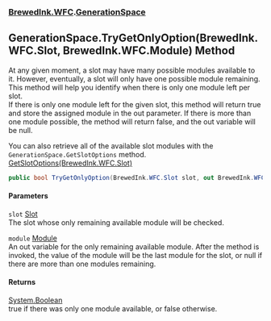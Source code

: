 ### [BrewedInk.WFC](./BrewedInk-WFC.md 'BrewedInk.WFC').[GenerationSpace](./BrewedInk-WFC-GenerationSpace.md 'BrewedInk.WFC.GenerationSpace')
## GenerationSpace.TryGetOnlyOption(BrewedInk.WFC.Slot, BrewedInk.WFC.Module) Method
At any given moment, a slot may have many possible modules available to it. However, eventually, a slot will only have one possible module remaining.  
This method will help you identify when there is only one module left per slot.  
If there is only one module left for the given slot, this method will return true and store the assigned module in the out parameter. If there is more than one module possible, the method will return false, and the out variable will be null.  
 
You can also retrieve all of the available slot modules with the ` GenerationSpace.GetSlotOptions ` method.  
[GetSlotOptions(BrewedInk.WFC.Slot)](./BrewedInk-WFC-GenerationSpace-GetSlotOptions(BrewedInk-WFC-Slot).md 'BrewedInk.WFC.GenerationSpace.GetSlotOptions(BrewedInk.WFC.Slot)')  
```csharp
public bool TryGetOnlyOption(BrewedInk.WFC.Slot slot, out BrewedInk.WFC.Module module);
```
#### Parameters
<a name='BrewedInk-WFC-GenerationSpace-TryGetOnlyOption(BrewedInk-WFC-Slot_BrewedInk-WFC-Module)-slot'></a>
`slot` [Slot](./BrewedInk-WFC-Slot.md 'BrewedInk.WFC.Slot')  
The slot whose only remaining available module will be checked.  
  
<a name='BrewedInk-WFC-GenerationSpace-TryGetOnlyOption(BrewedInk-WFC-Slot_BrewedInk-WFC-Module)-module'></a>
`module` [Module](./BrewedInk-WFC-Module.md 'BrewedInk.WFC.Module')  
An out variable for the only remaining available module. After the method is invoked, the value of the module will be the last module for the slot, or null if there are more than one modules remaining.  
  
#### Returns
[System.Boolean](https://docs.microsoft.com/en-us/dotnet/api/System.Boolean 'System.Boolean')  
true if there was only one module available, or false otherwise.  
